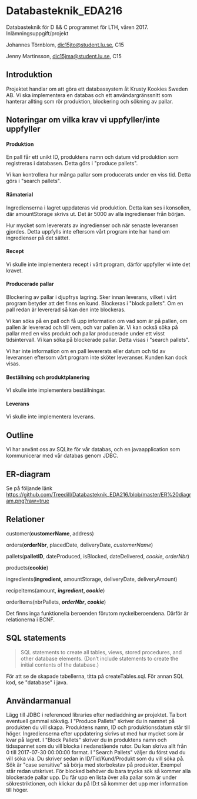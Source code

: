 # Databasteknik_EDA216
Databasteknik för D &amp;&amp; C programmet för LTH, våren 2017. Inlämningsuppgift/projekt

Johannes Törnblom, dic15jto@student.lu.se, C15

Jenny Martinsson, dic15jma@student.lu.se, C15

## Introduktion
Projektet handlar om att göra ett databassystem åt Krusty Kookies Sweden AB. Vi ska implementera en databas och ett användargränssnitt som hanterar allting som rör produktion, blockering och sökning av pallar.

## Noteringar om vilka krav vi uppfyller/inte uppfyller
#### Produktion
En pall får ett unikt ID, produktens namn och datum vid produktion som registreras i databasen.
Detta görs i "produce pallets".

Vi kan kontrollera hur många pallar som producerats under en viss tid.
Detta görs i "search pallets".
#### Råmaterial
Ingredienserna i lagret uppdateras vid produktion. 
Detta kan ses i konsollen, där amountStorage skrivs ut. Det är 5000 av alla ingredienser från början.

Hur mycket som levererats av ingredienser och när senaste leveransen gjordes. Detta uppfylls inte eftersom vårt program inte har hand om ingredienser på det sättet.

#### Recept
Vi skulle inte implementera recept i vårt program, därför uppfyller vi inte det kravet.

#### Producerade pallar
Blockering av pallar i djupfrys lagring. Sker innan leverans, vilket i vårt program betyder att det finns en kund.
Blockeras i "block pallets". Om en pall redan är levererad så kan den inte blockeras.

Vi kan söka på en pall och få upp information om vad som är på pallen, om pallen är levererad och till vem, och var pallen är. Vi kan också söka på pallar med en viss produkt och pallar producerade under ett visst tidsintervall. Vi kan söka på blockerade pallar.
Detta visas i "search pallets".

Vi har inte information om en pall levererats eller datum och tid av leveransen eftersom vårt program inte sköter leveranser. Kunden kan dock visas.

#### Beställning och produktplanering
VI skulle inte implementera beställningar.

#### Leverans
Vi skulle inte implementera leverans.

## Outline
Vi har använt oss av SQLite för vår databas, och en javaapplication som kommunicerar med vår databas genom JDBC. 
## ER-diagram
Se på följande länk
https://github.com/Treedill/Databasteknik_EDA216/blob/master/ER%20diagram.png?raw=true

## Relationer

customer(**customerName**, address)

orders(**orderNbr**, placedDate, deliveryDate, *customerName*)

pallets(**palletID**, dateProduced, isBlocked, dateDelivered, *cookie*, *orderNbr*)

products(**cookie**)

ingredients(**ingredient**, amountStorage, deliveryDate, deliveryAmount)

recipeItems(amount, **_ingredient_, _cookie_**)

orderItems(nbrPallets, **_orderNbr_, _cookie_**)

Det finns inga funktionella beroenden förutom nyckelberoendena. Därför är relationerna i BCNF.


## SQL statements
>SQL statements to create all tables, views, stored procedures, and other database elements. (Don’t include statements to create the initial contents of the database.)

För att se de skapade tabellerna, titta på createTables.sql.
För annan SQL kod, se "database" i java.

## Användarmanual
Lägg till JDBC i referenced libraries efter nedladdning av projektet. Ta bort eventuell gammal sökväg.
I "Produce Pallets" skriver du in namnet på produkten du vill skapa. Produktens namn, ID och produktionsdatum står till höger. Ingredienserna efter uppdatering skrivs ut med hur mycket som är kvar på lagret.
I "Block Pallets" skriver du in produktens namn och tidsspannet som du vill blocka i nedanstående rutor. Du kan skriva allt från 0 till 2017-07-30 00:00:00 format.
I "Search Pallets" väljer du först vad du vill söka via. Du skriver sedan in ID/Tid/Kund/Produkt som du vill söka på. Sök är "case sensitive" så börja med storbokstav på produkter. Exempel står redan utskrivet. För blocked behöver du bara trycka sök så kommer alla blockerade pallar upp. Du får upp en lista över alla pallar som är under sökrestriktionen, och klickar du på ID:t så kommer det upp mer information till höger.
